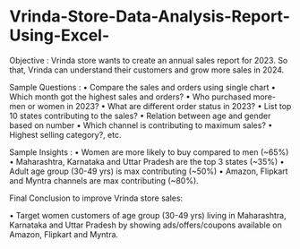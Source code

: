 # Vrinda-Store-Data-Analysis-Report-Using-Excel-
Objective :
Vrinda store wants to create an annual sales report for 2023. So that, Vrinda can understand their customers and grow more sales in 2024.

Sample Questions :
• Compare the sales and orders using single chart
• Which month got the highest sales and orders?
• Who purchased more- men or women in 2023?
• What are different order status in 2023?
• List top 10 states contributing to the sales?
• Relation between age and gender based on number
• Which channel is contributing to maximum sales?
• Highest selling category?, etc.

Sample Insights :
• Women are more likely to buy compared to men (~65%)
• Maharashtra, Karnataka and Uttar Pradesh are the top 3 states (~35%)
• Adult age group (30-49 yrs) is max contributing (~50%)
• Amazon, Flipkart and Myntra channels are max contributing (~80%).

Final Conclusion to improve Vrinda store sales:

• Target women customers of age group (30-49 yrs) living in Maharashtra, Karnataka and Uttar Pradesh by showing ads/offers/coupons available on Amazon, Flipkart and Myntra.
